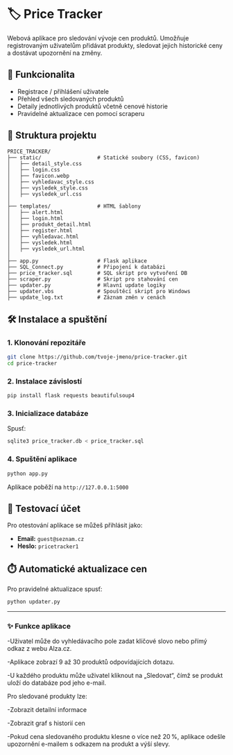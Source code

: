 
# 🏷️ Price Tracker

Webová aplikace pro sledování vývoje cen produktů. Umožňuje registrovaným uživatelům přidávat produkty, sledovat jejich historické ceny a dostávat upozornění na změny.

## 🧰 Funkcionalita

- Registrace / přihlášení uživatele
- Přehled všech sledovaných produktů
- Detaily jednotlivých produktů včetně cenové historie
- Pravidelné aktualizace cen pomocí scraperu

## 📁 Struktura projektu

```
PRICE_TRACKER/
├── static/                  # Statické soubory (CSS, favicon)
│   ├── detail_style.css
│   ├── login.css
│   ├── favicon.webp
│   ├── vyhledavac_style.css
│   ├── vysledek_style.css
│   ├── vysledek_url.css
│
├── templates/               # HTML šablony
│   ├── alert.html
│   ├── login.html
│   ├── produkt_detail.html
│   ├── register.html
│   ├── vyhledavac.html
│   ├── vysledek.html
│   ├── vysledek_url.html
│
├── app.py                   # Flask aplikace
├── SQL_Connect.py           # Připojení k databázi
├── price_tracker.sql        # SQL skript pro vytvoření DB
├── scraper.py               # Skript pro stahování cen
├── updater.py               # Hlavní update logiky
├── updater.vbs              # Spouštěcí skript pro Windows
├── update_log.txt           # Záznam změn v cenách
```

## 🛠️ Instalace a spuštění

### 1. Klonování repozitáře

```bash
git clone https://github.com/tvoje-jmeno/price-tracker.git
cd price-tracker
```

### 2. Instalace závislostí

```bash
pip install flask requests beautifulsoup4
```

### 3. Inicializace databáze

Spusť:
```bash
sqlite3 price_tracker.db < price_tracker.sql
```

### 4. Spuštění aplikace

```bash
python app.py
```

Aplikace poběží na `http://127.0.0.1:5000`

## 👤 Testovací účet

Pro otestování aplikace se můžeš přihlásit jako:

- **Email:** `guest@seznam.cz`
- **Heslo:** `pricetracker1`

## ⏱️ Automatické aktualizace cen

Pro pravidelné aktualizace spusť:
```bash
python updater.py
```

---

### ✨ Funkce aplikace

-Uživatel může do vyhledávacího pole zadat klíčové slovo nebo přímý odkaz z webu Alza.cz.

-Aplikace zobrazí 9 až 30 produktů odpovídajících dotazu.

-U každého produktu může uživatel kliknout na „Sledovat“, čímž se produkt uloží do databáze pod jeho e-mail.

Pro sledované produkty lze:

-Zobrazit detailní informace

-Zobrazit graf s historií cen

-Pokud cena sledovaného produktu klesne o více než 20 %, aplikace odešle upozornění e-mailem s odkazem na produkt a výší slevy.